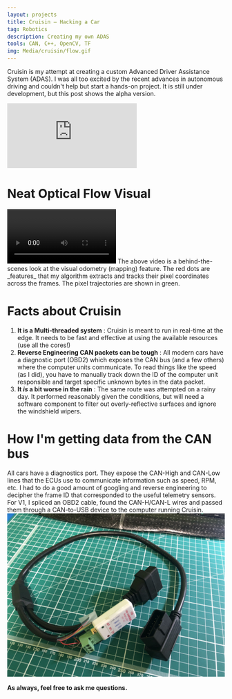 ```yaml
---
layout: projects
title: Cruisin — Hacking a Car
tag: Robotics
description: Creating my own ADAS 
tools: CAN, C++, OpenCV, TF
img: Media/cruisin/flow.gif
---
```

Cruisin is my attempt at creating a custom Advanced Driver Assistance System (ADAS). I was all too excited by the recent advances in autonomous driving and couldn't help but start a hands-on project. It is still under development, but this post shows the alpha version.

<iframe src="https://www.youtube.com/embed/joPkrqNYnAI" frameborder="0" allow="autoplay; encrypted-media" allowfullscreen></iframe>

# Neat Optical Flow Visual
<video controls src="/Media/cruisin/flow.mp4" width="50%">
    Sorry, your browser doesn't support embedded videos.
</video>
The above video is a behind-the-scenes look at the visual odometry (mapping) feature. The red dots are _features_ that my algorithm extracts and tracks their pixel coordinates across the frames. The pixel trajectories are shown in green.

# Facts about Cruisin
1. **It is a Multi-threaded system** : Cruisin is meant to run in real-time at the edge. It needs to be fast and effective at using the available resources (use all the cores!)
2. **Reverse Engineering CAN packets can be tough** : All modern cars have a diagnostic port (OBD2) which exposes the CAN bus (and a few others) where the computer units communicate. To read things like the speed (as I did), you have to manually track down the ID of the computer unit responsible and target specific unknown bytes in the data packet.
3. **It _is_ a bit worse in the rain** : The same route was attempted on a rainy day. It performed reasonably given the conditions, but will need a software component to filter out overly-reflective surfaces and ignore the windshield wipers.

# How I'm getting data from the CAN bus
All cars have a diagnostics port. They expose the CAN-High and CAN-Low lines that the ECUs use to communicate information such as speed, RPM, etc. I had to do a good amount of googling and reverse engineering to decipher the frame ID that corresponded to the useful telemetry sensors. For V1, I spliced an OBD2 cable, found the CAN-H/CAN-L wires and passed them through a CAN-to-USB device to the computer running Cruisin. 
<img src="/Media/cruisin/OBD2.JPG">

**As always, feel free to ask me questions.**
